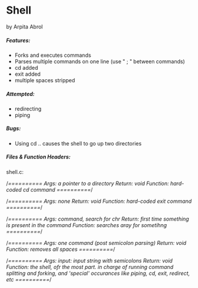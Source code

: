 # Shell
by Arpita Abrol

##### Features:
* Forks and executes commands
* Parses multiple commands on one line (use " ; " between commands)
* cd added
* exit added
* multiple spaces stripped


##### Attempted:
* redirecting
* piping

##### Bugs:
* Using cd .. causes the shell to go up two directories


##### Files & Function Headers:

shell.c:

/*==========
Args: a pointer to a directory
Return: void
Function: hard-coded cd command
==========*/

/*==========
Args: none
Return: void
Function: hard-coded exit command
==========*/

/*==========
  Args: command, search for chr
  Return: first time something is present in the command
  Function: searches aray for sometihng
  ==========*/
  
/*==========
Args: one command (post semicolon parsing)
Return: void
Function: removes all spaces
==========*/

/*==========
Args: input: input string with semicolons
Return: void
Function: the shell, ofr the most part. in charge of running command splitting and forking, and 'special' occurances like piping, cd, exit, redirect, etc
==========*/